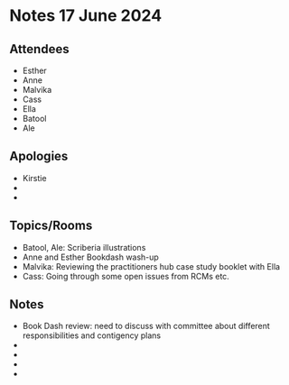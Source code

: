 # Notes 17 June 2024

## Attendees 

* Esther
* Anne
* Malvika
* Cass
* Ella
* Batool
* Ale

## Apologies

* Kirstie
*  
* 

## Topics/Rooms

* Batool, Ale: Scriberia illustrations
* Anne and Esther Bookdash wash-up
* Malvika: Reviewing the practitioners hub case study booklet with Ella
* Cass: Going through some open issues from RCMs etc.


## Notes

* Book Dash review: need to discuss with committee about different responsibilities and contigency plans
*  
*  
*  
* 